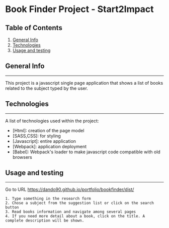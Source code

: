 # Book Finder Project - Start2Impact
## Table of Contents
1. [General Info](#general-info)
2. [Technologies](#technologies)
3. [Usage and testing](#usage-and-testing)
## General Info
***
This project is a javascript single page application that shows a list of books related to the subject typed by the user.
## Technologies
***
A list of technologies used within the project:
* [Html]: creation of the page model
* [SASS,CSS]: for styling
* [Javascript]: entire application
* [Webpack]: application deployment
* [Babel]: Webpack's loader to make javascript code compatible with old browsers

## Usage and testing
***
Go to URL https://dando90.github.io/portfolio/bookfinder/dist/
```
1. Type something in the research form
2. Chose a subject from the suggestion list or click on the search button
3. Read books information and navigate among several pages
4. If you need more detail about a book, click on the title. A complete description will be shown.
```